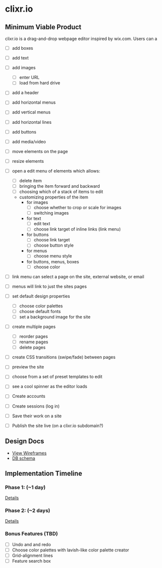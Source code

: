 # clixr.io

<!-- [Heroku link][heroku]

[heroku]: link_goes_here -->

## Minimum Viable Product

clixr.io is a drag-and-drop webpage editor inspired by wix.com. Users can
a
- [ ] add boxes
- [ ] add text
- [ ] add images
  - [ ] enter URL
  - [ ] load from hard drive
- [ ] add a header
- [ ] add horizontal menus
- [ ] add vertical menus
- [ ] add horizontal lines
- [ ] add buttons
- [ ] add media/video
- [ ] move elements on the page
- [ ] resize elements
- [ ] open a edit menu of elements which allows:
  - [ ] delete item
  - [ ] bringing the item forward and backward
  - [ ] choosing which of a stack of items to edit
  - customizing properties of the item
    - for images
      - [ ] choose whether to crop or scale for images
      - [ ] switching images
    - for text
      - [ ] edit text
      - [ ] choose link target of inline links (link menu)
    - for buttons
      - [ ] choose link target
      - [ ] choose button style
    - for menus
      - [ ] choose menu style
    - for buttons, menus, boxes
      - [ ] choose color
- [ ] link menu can select a page on the site, external website, or email
- [ ] menus will link to just the sites pages
- [ ] set default design properties
  - [ ] choose color palettes
  - [ ] choose default fonts
  - [ ] set a background image for the site
- [ ] create multiple pages
  - [ ] reorder pages
  - [ ] rename pages
  - [ ] delete pages
- [ ] create CSS transitions (swipe/fade) between pages
- [ ] preview the site
- [ ] choose from a set of preset templates to edit
- [ ] see a cool spinner as the editor loads
- [ ] Create accounts
- [ ] Create sessions (log in)
- [ ] Save their work on a site
- [ ] Publish the site live (on a clixr.io subdomain?)


## Design Docs
* [View Wireframes][views]
* [DB schema][schema]

[views]: ./docs/views.md
[schema]: ./docs/schema.md

## Implementation Timeline

### Phase 1:  (~1 day)


[Details][phase-one]

### Phase 2:  (~2 days)

[Details][phase-two]


### Bonus Features (TBD)

- [ ] Undo and and redo
- [ ] Choose color palettes with lavish-like color palette creator
- [ ] Grid-alignment lines
- [ ] Feature search box

[phase-one]: ./docs/phases/phase1.md
[phase-two]: ./docs/phases/phase2.md
[phase-three]: ./docs/phases/phase3.md
[phase-four]: ./docs/phases/phase4.md
[phase-five]: ./docs/phases/phase5.md

